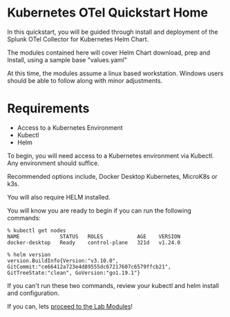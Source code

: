 # Kubernetes OTel Quickstart Home

In this quickstart, you will be guided through install and deployment of the Splunk OTel Collector for Kubernetes Helm Chart. 

The modules contained here will cover Helm Chart download, prep and Install, using a sample base "values.yaml"

At this time, the modules assume a linux based workstation. Windows users should be able to follow along with minor adjustments. 

# Requirements
- Access to a Kubernetes Environment
- Kubectl
- Helm

To begin, you will need access to a Kubernetes environment via Kubectl. Any environment should suffice. 

Recommended options include, Docker Desktop Kubernetes, MicroK8s or k3s. 

You will also require HELM installed. 

You will know you are ready to begin if you can run the following commands:

```
% kubectl get nodes
NAME             STATUS   ROLES           AGE    VERSION
docker-desktop   Ready    control-plane   321d   v1.24.0
```

```
% helm version
version.BuildInfo{Version:"v3.10.0", GitCommit:"ce66412a723e4d89555dc67217607c6579ffcb21", GitTreeState:"clean", GoVersion:"go1.19.1"}
```

If you can't run these two commands, review your kubectl and helm install and configuration. 

If you can, lets [proceed to the Lab Modules](https://github.com/matthewmodestino/otel-quickstart/blob/main/kubernetes/1-module-one.md)!


